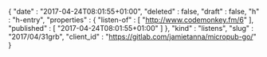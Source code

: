 {
  "date" : "2017-04-24T08:01:55+01:00",
  "deleted" : false,
  "draft" : false,
  "h" : "h-entry",
  "properties" : {
    "listen-of" : [ "http://www.codemonkey.fm/6" ],
    "published" : [ "2017-04-24T08:01:55+01:00" ]
  },
  "kind" : "listens",
  "slug" : "2017/04/31grb",
  "client_id" : "https://gitlab.com/jamietanna/micropub-go/"
}
